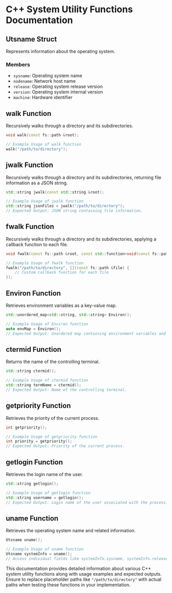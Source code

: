 # C++ System Utility Functions Documentation

## Utsname Struct

Represents information about the operating system.

### Members

- `sysname`: Operating system name
- `nodename`: Network host name
- `release`: Operating system release version
- `version`: Operating system internal version
- `machine`: Hardware identifier

## walk Function

Recursively walks through a directory and its subdirectories.

```cpp
void walk(const fs::path &root);
```

```cpp
// Example Usage of walk function
walk("/path/to/directory");
```

## jwalk Function

Recursively walks through a directory and its subdirectories, returning file information as a JSON string.

```cpp
std::string jwalk(const std::string &root);
```

```cpp
// Example Usage of jwalk function
std::string jsonFiles = jwalk("/path/to/directory");
// Expected Output: JSON string containing file information.

```

## fwalk Function

Recursively walks through a directory and its subdirectories, applying a callback function to each file.

```cpp
void fwalk(const fs::path &root, const std::function<void(const fs::path &)> &callback);
```

```cpp
// Example Usage of fwalk function
fwalk("/path/to/directory", [](const fs::path &file) {
    // Custom callback function for each file
});
```

## Environ Function

Retrieves environment variables as a key-value map.

```cpp
std::unordered_map<std::string, std::string> Environ();
```

```cpp
// Example Usage of Environ function
auto envMap = Environ();
// Expected Output: Unordered map containing environment variables and values.
```

## ctermid Function

Returns the name of the controlling terminal.

```cpp
std::string ctermid();
```

```cpp
// Example Usage of ctermid function
std::string termName = ctermid();
// Expected Output: Name of the controlling terminal.
```

## getpriority Function

Retrieves the priority of the current process.

```cpp
int getpriority();
```

```cpp
// Example Usage of getpriority function
int priority = getpriority();
// Expected Output: Priority of the current process.
```

## getlogin Function

Retrieves the login name of the user.

```cpp
std::string getlogin();
```

```cpp
// Example Usage of getlogin function
std::string username = getlogin();
// Expected Output: Login name of the user associated with the process.
```

## uname Function

Retrieves the operating system name and related information.

```cpp
Utsname uname();
```

```cpp
// Example Usage of uname function
Utsname systemInfo = uname();
// Access individual fields like systemInfo.sysname, systemInfo.release, etc.
```

This documentation provides detailed information about various C++ system utility functions along with usage examples and expected outputs. Ensure to replace placeholder paths like `"/path/to/directory"` with actual paths when testing these functions in your implementation.
